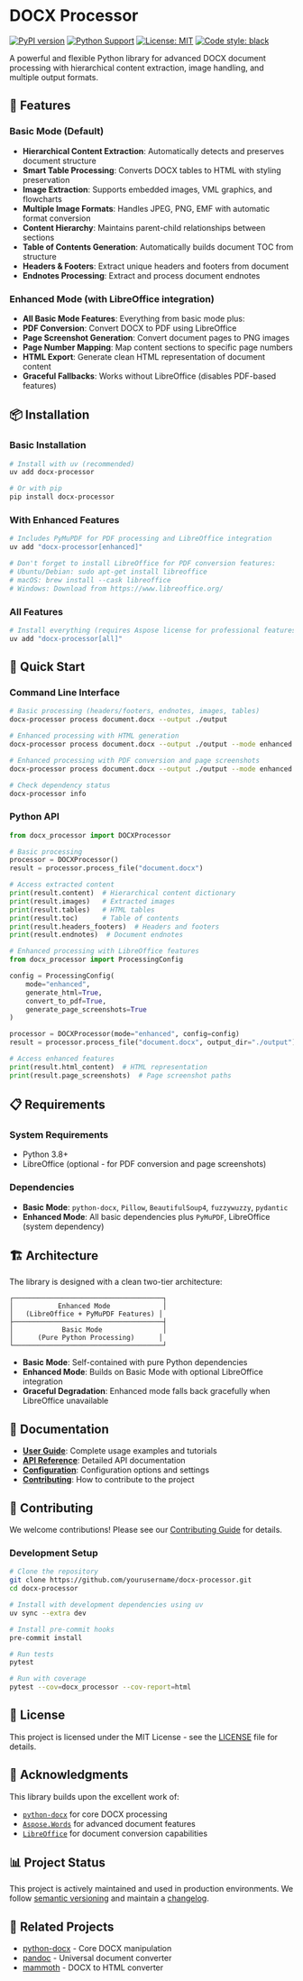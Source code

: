# DOCX Processor

[![PyPI version](https://badge.fury.io/py/docx-processor.svg)](https://badge.fury.io/py/docx-processor)
[![Python Support](https://img.shields.io/pypi/pyversions/docx-processor.svg)](https://pypi.org/project/docx-processor/)
[![License: MIT](https://img.shields.io/badge/License-MIT-yellow.svg)](https://opensource.org/licenses/MIT)
[![Code style: black](https://img.shields.io/badge/code%20style-black-000000.svg)](https://github.com/psf/black)

A powerful and flexible Python library for advanced DOCX document processing with hierarchical content extraction, image handling, and multiple output formats.

## 🚀 Features

### Basic Mode (Default)
- **Hierarchical Content Extraction**: Automatically detects and preserves document structure
- **Smart Table Processing**: Converts DOCX tables to HTML with styling preservation  
- **Image Extraction**: Supports embedded images, VML graphics, and flowcharts
- **Multiple Image Formats**: Handles JPEG, PNG, EMF with automatic format conversion
- **Content Hierarchy**: Maintains parent-child relationships between sections
- **Table of Contents Generation**: Automatically builds document TOC from structure
- **Headers & Footers**: Extract unique headers and footers from document
- **Endnotes Processing**: Extract and process document endnotes

### Enhanced Mode (with LibreOffice integration)
- **All Basic Mode Features**: Everything from basic mode plus:
- **PDF Conversion**: Convert DOCX to PDF using LibreOffice
- **Page Screenshot Generation**: Convert document pages to PNG images
- **Page Number Mapping**: Map content sections to specific page numbers  
- **HTML Export**: Generate clean HTML representation of document content
- **Graceful Fallbacks**: Works without LibreOffice (disables PDF-based features)

## 📦 Installation

### Basic Installation
```bash
# Install with uv (recommended)
uv add docx-processor

# Or with pip
pip install docx-processor
```

### With Enhanced Features
```bash
# Includes PyMuPDF for PDF processing and LibreOffice integration
uv add "docx-processor[enhanced]"

# Don't forget to install LibreOffice for PDF conversion features:
# Ubuntu/Debian: sudo apt-get install libreoffice
# macOS: brew install --cask libreoffice  
# Windows: Download from https://www.libreoffice.org/
```

### All Features
```bash
# Install everything (requires Aspose license for professional features)
uv add "docx-processor[all]"
```

## 🔧 Quick Start

### Command Line Interface

```bash
# Basic processing (headers/footers, endnotes, images, tables)
docx-processor process document.docx --output ./output

# Enhanced processing with HTML generation
docx-processor process document.docx --output ./output --mode enhanced --html

# Enhanced processing with PDF conversion and page screenshots
docx-processor process document.docx --output ./output --mode enhanced --pdf --screenshots

# Check dependency status
docx-processor info
```

### Python API

```python
from docx_processor import DOCXProcessor

# Basic processing
processor = DOCXProcessor()
result = processor.process_file("document.docx")

# Access extracted content
print(result.content)  # Hierarchical content dictionary
print(result.images)   # Extracted images
print(result.tables)   # HTML tables
print(result.toc)      # Table of contents
print(result.headers_footers)  # Headers and footers
print(result.endnotes)  # Document endnotes

# Enhanced processing with LibreOffice features
from docx_processor import ProcessingConfig

config = ProcessingConfig(
    mode="enhanced",
    generate_html=True,
    convert_to_pdf=True,
    generate_page_screenshots=True
)

processor = DOCXProcessor(mode="enhanced", config=config)
result = processor.process_file("document.docx", output_dir="./output")

# Access enhanced features
print(result.html_content)  # HTML representation
print(result.page_screenshots)  # Page screenshot paths
```

## 📋 Requirements

### System Requirements
- Python 3.8+
- LibreOffice (optional - for PDF conversion and page screenshots)

### Dependencies
- **Basic Mode**: `python-docx`, `Pillow`, `BeautifulSoup4`, `fuzzywuzzy`, `pydantic`
- **Enhanced Mode**: All basic dependencies plus `PyMuPDF`, LibreOffice (system dependency)

## 🏗️ Architecture

The library is designed with a clean two-tier architecture:

```
┌─────────────────────────────────────┐
│           Enhanced Mode             │
│   (LibreOffice + PyMuPDF Features) │  
├─────────────────────────────────────┤
│            Basic Mode               │
│      (Pure Python Processing)      │
└─────────────────────────────────────┘
```

- **Basic Mode**: Self-contained with pure Python dependencies
- **Enhanced Mode**: Builds on Basic Mode with optional LibreOffice integration
- **Graceful Degradation**: Enhanced mode falls back gracefully when LibreOffice unavailable

## 📖 Documentation

- **[User Guide](docs/user-guide.md)**: Complete usage examples and tutorials
- **[API Reference](docs/api-reference.md)**: Detailed API documentation  
- **[Configuration](docs/configuration.md)**: Configuration options and settings
- **[Contributing](CONTRIBUTING.md)**: How to contribute to the project

## 🤝 Contributing

We welcome contributions! Please see our [Contributing Guide](CONTRIBUTING.md) for details.

### Development Setup

```bash
# Clone the repository
git clone https://github.com/yourusername/docx-processor.git
cd docx-processor

# Install with development dependencies using uv
uv sync --extra dev

# Install pre-commit hooks
pre-commit install

# Run tests
pytest

# Run with coverage
pytest --cov=docx_processor --cov-report=html
```

## 📄 License

This project is licensed under the MIT License - see the [LICENSE](LICENSE) file for details.

## 🙏 Acknowledgments

This library builds upon the excellent work of:
- [`python-docx`](https://github.com/python-openxml/python-docx) for core DOCX processing
- [`Aspose.Words`](https://products.aspose.com/words/python-net/) for advanced document features
- [`LibreOffice`](https://www.libreoffice.org/) for document conversion capabilities

## 📊 Project Status

This project is actively maintained and used in production environments. We follow [semantic versioning](https://semver.org/) and maintain a [changelog](CHANGELOG.md).

## 🔗 Related Projects

- [python-docx](https://github.com/python-openxml/python-docx) - Core DOCX manipulation
- [pandoc](https://pandoc.org/) - Universal document converter
- [mammoth](https://github.com/mwilliamson/python-mammoth) - DOCX to HTML converter